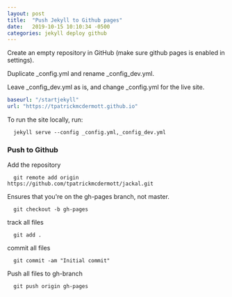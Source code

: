 ```yaml
---
layout: post
title:  "Push Jekyll to Github pages"
date:   2019-10-15 10:10:34 -0500
categories: jekyll deploy github
---
```

Create an empty repository in GitHub (make sure github pages is enabled in settings).

Duplicate \_config.yml and rename \_config_dev.yml.

Leave \_config_dev.yml as is, and change \_config.yml for the live site.

```yaml
baseurl: "/startjekyll"
url: "https://tpatrickmcdermott.github.io"
```

To run the site locally, run:

```
  jekyll serve --config _config.yml,_config_dev.yml
```

### Push to Github

Add the repository
```
  git remote add origin https://github.com/tpatrickmcdermott/jackal.git
```

Ensures that you're on the gh-pages branch, not master.
```
  git checkout -b gh-pages
```

track all  files
```
  git add .
```

commit all files
```
  git commit -am "Initial commit"
```

Push all files to gh-branch
```
  git push origin gh-pages
```
